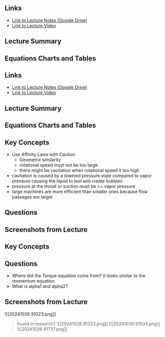 ## Links
- [Link to Lecture Notes (Google Drive)]()
- [Link to Lecture Video]()

## Lecture Summary

## Equations Charts and Tables
## Links
- [Link to Lecture Notes (Google Drive)]()
- [Link to Lecture Video]()

## Lecture Summary

## Equations Charts and Tables

## Key Concepts 
- Use Affinity Laws with Caution
	- Geometric similarity
	- rotational speed must not be too large
	- there might be cavitation when rotational speed it too high
- cavitation is caused by a lowered pressure state compared to vapor pressure causing the liquid to boil and create bubbles
- pressure at the throat or suction must be >= vapor pressure
- large machines are more efficient than smaller ones because flow passages are larger

## Questions

## Screenshots from Lecture
## Key Concepts 

## Questions
- Where did the Torque equation come from? It looks similar to the momentum equation.
- What is alpha1 and alpha2?

## Screenshots from Lecture
![[20241026 91023.png]]
> found in research?
![[20241026 91323.png]]
![[20241026 91533.png]]
![[20241026 91737.png]]